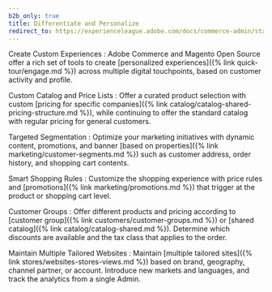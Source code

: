 ```yaml
---
b2b_only: true
title: Differentiate and Personalize
redirect_to: https://experienceleague.adobe.com/docs/commerce-admin/start/storefront/enhanced-experiences.html
---
```


Create Custom Experiences
:  Adobe Commerce and Magento Open Source offer a rich set of tools to create [personalized experiences]({% link quick-tour/engage.md %}) across multiple digital touchpoints, based on customer activity and profile.

Custom Catalog and Price Lists
:  Offer a curated product selection with custom [pricing for specific companies]({% link catalog/catalog-shared-pricing-structure.md %}), while continuing to offer the standard catalog with regular pricing for general customers.

Targeted Segmentation
:  Optimize your marketing initiatives with dynamic content, promotions, and banner [based on properties]({% link marketing/customer-segments.md %}) such as customer address, order history, and shopping cart contents.

Smart Shopping Rules
:  Customize the shopping experience with price rules and [promotions]({% link marketing/promotions.md %}) that trigger at the product or shopping cart level.

Customer Groups
:  Offer different products and pricing according to [customer group]({% link customers/customer-groups.md %}) or [shared catalog]({% link catalog/catalog-shared.md %}). Determine which discounts are available and the tax class that applies to the order.

Maintain Multiple Tailored Websites
:  Maintain [multiple tailored sites]({% link stores/websites-stores-views.md %}) based on brand, geography, channel partner, or account. Introduce new markets and languages, and track the analytics from a single Admin.
